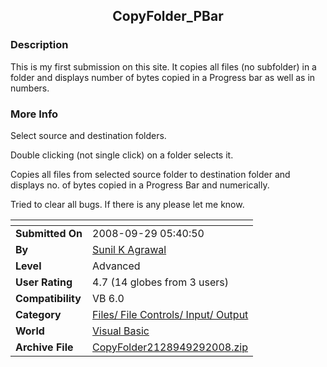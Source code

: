 ﻿<div align="center">

## CopyFolder\_PBar


</div>

### Description

This is my first submission on this site. It copies all files (no subfolder) in a folder and displays number of bytes copied in a Progress bar as well as in numbers.
 
### More Info
 
Select source and destination folders.

Double clicking (not single click) on a folder selects it.

Copies all files from selected source folder to destination folder and displays no. of bytes copied in a Progress Bar and numerically.

Tried to clear all bugs. If there is any please let me know.


<span>             |<span>
---                |---
**Submitted On**   |2008-09-29 05:40:50
**By**             |[Sunil K Agrawal](https://github.com/Planet-Source-Code/PSCIndex/blob/master/ByAuthor/sunil-k-agrawal.md)
**Level**          |Advanced
**User Rating**    |4.7 (14 globes from 3 users)
**Compatibility**  |VB 6\.0
**Category**       |[Files/ File Controls/ Input/ Output](https://github.com/Planet-Source-Code/PSCIndex/blob/master/ByCategory/files-file-controls-input-output__1-3.md)
**World**          |[Visual Basic](https://github.com/Planet-Source-Code/PSCIndex/blob/master/ByWorld/visual-basic.md)
**Archive File**   |[CopyFolder2128949292008\.zip](https://github.com/Planet-Source-Code/sunil-k-agrawal-copyfolder-pbar__1-71156/archive/master.zip)








